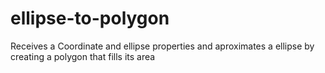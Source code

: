 # ellipse-to-polygon
Receives a Coordinate and ellipse properties  and aproximates a ellipse by creating a polygon that fills its area
